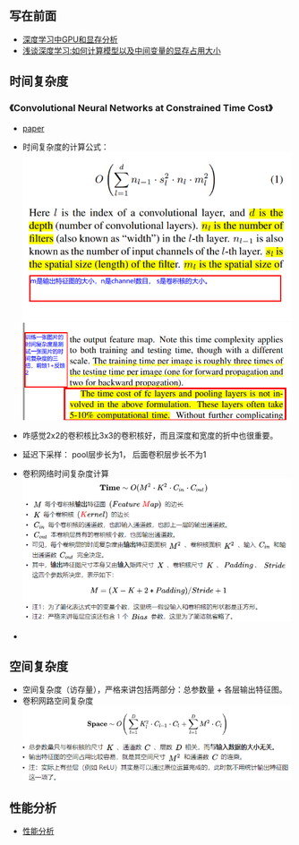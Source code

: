 
## 写在前面

* [深度学习中GPU和显存分析](https://zhuanlan.zhihu.com/p/31558973)
* [浅谈深度学习:如何计算模型以及中间变量的显存占用大小](https://cloud.tencent.com/developer/article/1145421?client=tim&ADUIN=303061833&ADSESSION=1531324706&ADTAG=CLIENT.QQ.5567_.0&ADPUBNO=26815)




## 时间复杂度

### 《Convolutional Neural Networks at Constrained Time Cost》
* [paper](paper/2014-Convolutional%20Neural%20Networks%20at%20Constrained%20Time%20Cost.pdf) 

* 时间复杂度的计算公式： \
![](readme/cnn_time_cost_01.png) \
![](readme/cnn_time_cost_02.png)

* 咋感觉2x2的卷积核比3x3的卷积核好，而且深度和宽度的折中也很重要。
* 延迟下采样： pool层步长为1， 后面卷积层步长不为1
* 卷积网络时间复杂度计算
    ![卷积网络的时间复杂度](readme/卷积网络的时间复杂度_01.png)
* 


## 空间复杂度

* 空间复杂度（访存量），严格来讲包括两部分：总参数量 + 各层输出特征图。
* 卷积网路空间复杂度
![卷积网络的空间复杂度](readme/卷积网络的空间复杂度_01.png)


## 性能分析

* [性能分析](12.深度学习模型的性能分析.docx)
